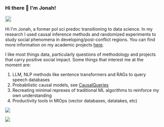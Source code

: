 ### Hi there 👋 I'm Jonah!
<a href="https://www.linkedin.com/in/jonahfoong/"><img src="https://img.shields.io/badge/LinkedIn-0077B5?style=for-the-badge&logo=linkedin&logoColor=white" height="20"></a>

Hi I'm Jonah, a former pol sci predoc transitioning to data science. In my research I used causal inference methods and randomized experiments to study social phenomena in developing/post-conflict regions. You can find more information on my academic projects [here](https://jonfoong.github.io/). 

I like most things data, particularly questions of methodology and projects that carry positive social impact. Some things that interest me at the moment are:

1. LLM, NLP methods like sentence transformers and RAGs to query speech databases
2. Probabilistic causal models, see [CausalQueries](https://github.com/integrated-inferences/CausalQueries)
3. Recreating minimal reprexes of traditional ML algorithms to reinforce my own understanding
4. Productivity tools in MlOps (vector databases, datalakes, etc)


![](https://github-profile-summary-cards.vercel.app/api/cards/profile-details?username=jonfoong)

![](https://github-readme-streak-stats.herokuapp.com/?user=jonfoong)

